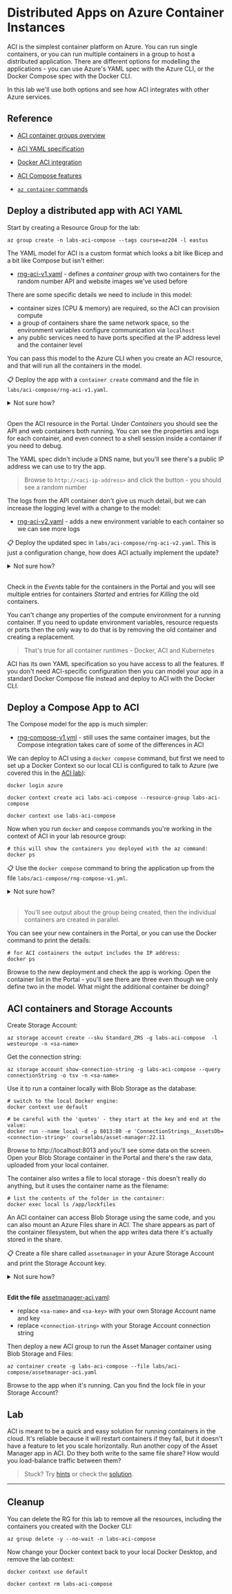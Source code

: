 # Distributed Apps on Azure Container Instances

ACI is the simplest container platform on Azure. You can run single containers, or you can run multiple containers in a group to host a distributed application. There are different options for modelling the applications - you can use Azure's YAML spec with the Azure CLI, or the Docker Compose spec with the Docker CLI.

In this lab we'll use both options and see how ACI integrates with other Azure services.

## Reference

- [ACI container groups overview](https://learn.microsoft.com/en-us/azure/container-instances/container-instances-container-groups)

- [ACI YAML specification](https://learn.microsoft.com/en-us/azure/container-instances/container-instances-reference-yaml)

- [Docker ACI integration](https://docs.docker.com/cloud/aci-integration/)

- [ACI Compose features](https://docs.docker.com/cloud/aci-compose-features/)

- [`az container` commands](https://docs.microsoft.com/en-us/cli/azure/container?view=azure-cli-latest)

## Deploy a distributed app with ACI YAML

Start by creating a Resource Group for the lab:

```
az group create -n labs-aci-compose --tags course=az204 -l eastus
```

The YAML model for ACI is a custom format which looks a bit like Bicep and a bit like Compose but isn't either:

- [rng-aci-v1.yaml](/labs/aci-compose/rng-aci-v1.yaml) - defines a _container group_ with two containers for the random number API and website images we've used before

There are some specific details we need to include in this model:

- container sizes (CPU & memory) are required, so the ACI can provision compute
- a group of containers share the same network space, so the environment variables configure communication via `localhost`
- any public services need to have ports specified at the IP address level and the container level

You can pass this model to the Azure CLI when you create an ACI resource, and that will run all the containers in the model.

📋 Deploy the app with a `container create` command and the file in `labs/aci-compose/rng-aci-v1.yaml`.

<details>
  <summary>Not sure how?</summary>

Check the help text:

```
az container create --help
```

You can supply a `file` parameter and a name:

```
az container create -g labs-aci-compose -n rng-app --file labs/aci-compose/rng-aci-v1.yaml
```

</details><br/>

Open the ACI resource in the Portal. Under _Containers_ you should see the API and web containers both running. You can see the properties and logs for each container, and even connect to a shell session inside a container if you need to debug.

The YAML spec didn't include a DNS name, but you'll see there's a public IP address we can use to try the app. 

> Browse to `http://<aci-ip-address>` and click the button - you should see a random number 

The logs from the API container don't give us much detail, but we can increase the logging level with a change to the model:

- [rng-aci-v2.yaml](/labs/aci-compose/rng-aci-v2.yaml) - adds a new environment variable to each container so we can see more logs

📋 Deploy the updated spec in `labs/aci-compose/rng-aci-v2.yaml`. This is just a configuration change, how does ACI actually implement the update?

<details>
  <summary>Not sure how?</summary>

Use the same container create command with the instance name and the updated spec:

```
az container create -g labs-aci-compose -n rng-app --file labs/aci-compose/rng-aci-v2.yaml
```

You'll see the output `Running...` for a while. The command recreates the containers and waits for the new ones to come online.

</details><br/>

Check in the _Events_ table for the containers in the Portal and you will see multiple entries for containers _Started_ and entries for _Killing_ the old containers.

You can't change any properties of the compute environment for a running container. If you need to update environment variables, resource requests or ports then the only way to do that is by removing the old container and creating a replacement.

> That's true for all container runtimes - Docker, ACI and Kubernetes 

ACI has its own YAML specification so you have access to all the features. If you don't need ACI-specific configuration then you can model your app in a standard Docker Compose file instead and deploy to ACI with the Docker CLI.

## Deploy a Compose App to ACI

The Compose model for the app is much simpler:

- [rng-compose-v1.yml](/labs/aci-compose/rng-compose-v1.yml) - still uses the same container images, but the Compose integration takes care of some of the differences in ACI

We can deploy to ACI using a `docker compose` command, but first we need to set up a Docker Context so our local CLI is configured to talk to Azure (we covered this in the [ACI lab](/labs/aci/README.md)):

```
docker login azure

docker context create aci labs-aci-compose --resource-group labs-aci-compose

docker context use labs-aci-compose
```

Now when you run `docker` and `compose` commands you're working in the context of ACI in your lab resource group:

```
# this will show the containers you deployed with the az command:
docker ps
```

📋 Use the `docker compose` command to bring the application up from the file `labs/aci-compose/rng-compose-v1.yml`.

<details>
  <summary>Not sure how?</summary>

It's the usual `up` command - you can specify a project name which becomes the ACI name:

```
docker compose -f labs/aci-compose/rng-compose-v1.yml --project-name rng-app-2 up -d 
```

</details><br/>

> You'll see output about the group being created, then the individual containers are created in parallel.

You can see your new containers in the Portal, or you can use the Docker command to print the details:

```
# for ACI containers the output includes the IP address:
docker ps
```

Browse to the new deployment and check the app is working. Open the container list in the Portal - you'll see there are three even though we only define two in the model. What might the additional container be doing?

## ACI containers and Storage Accounts

Create Storage Account:

```
az storage account create --sku Standard_ZRS -g labs-aci-compose  -l westeurope -n <sa-name>
```

Get the connection string:

```
az storage account show-connection-string -g labs-aci-compose --query connectionString -o tsv -n <sa-name>
```

Use it to run a container locally with Blob Storage as the database:

```
# switch to the local Docker engine:
docker context use default

# be careful with the 'quotes' - they start at the key and end at the value:
docker run --name local -d -p 8013:80 -e 'ConnectionStrings__AssetsDb=<connection-string>' courselabs/asset-manager:22.11
```

Browse to http://localhost:8013 and you'll see some data on the screen. Open your Blob Storage container in the Portal and there's the raw data, uploaded from your local container.

The container also writes a file to local storage - this doesn't really do anything, but it uses the container name as the filename:

```
# list the contents of the folder in the container:
docker exec local ls /app/lockfiles
```

An ACI container can access Blob Storage using the same code, and you can also mount an Azure Files share in ACI. The share appears as part of the container filesystem, but when the app writes data there it's actually stored in the share.

📋 Create a file share called `assetmanager` in your Azure Storage Account and print the Storage Account key.

<details>
  <summary>Not sure how?</summary>

We did this in the [Azure Files lab](/labs/storage-files/README.md):

```
# create the share:
az storage share create -n assetmanager --account-name <sa-name>

# print the key:
az storage account keys list -g labs-aci-compose --query "[0].value" -o tsv --account-name <sa-name>
```

</details><br/>

**Edit the file** [assetmanager-aci.yaml](/labs/aci-compose/assetmanager-aci.yaml):

- replace `<sa-name>` and `<sa-key>` with your own Storage Account name and key
- replace `<connection-string>` with your Storage Account connection string

Then deploy a new ACI group to run the Asset Manager container using Blob Storage and Files:

```
az container create -g labs-aci-compose --file labs/aci-compose/assetmanager-aci.yaml
```

Browse to the app when it's running. Can you find the lock file in your Storage Account?

## Lab

ACI is meant to be a quick and easy solution for running containers in the cloud. It's reliable because it will restart containers if they fail, but it doesn't have a feature to let you scale horizontally. Run another copy of the Asset Manager app in ACI. Do they both write to the same file share? How would you load-balance traffic between them?

> Stuck? Try [hints](hints.md) or check the [solution](solution.md).

___

## Cleanup

You can delete the RG for this lab to remove all the resources, including the containers you created with the Docker CLI:

```
az group delete -y --no-wait -n labs-aci-compose
```

Now change your Docker context back to your local Docker Desktop, and remove the lab context:

```
docker context use default

docker context rm labs-aci-compose
```